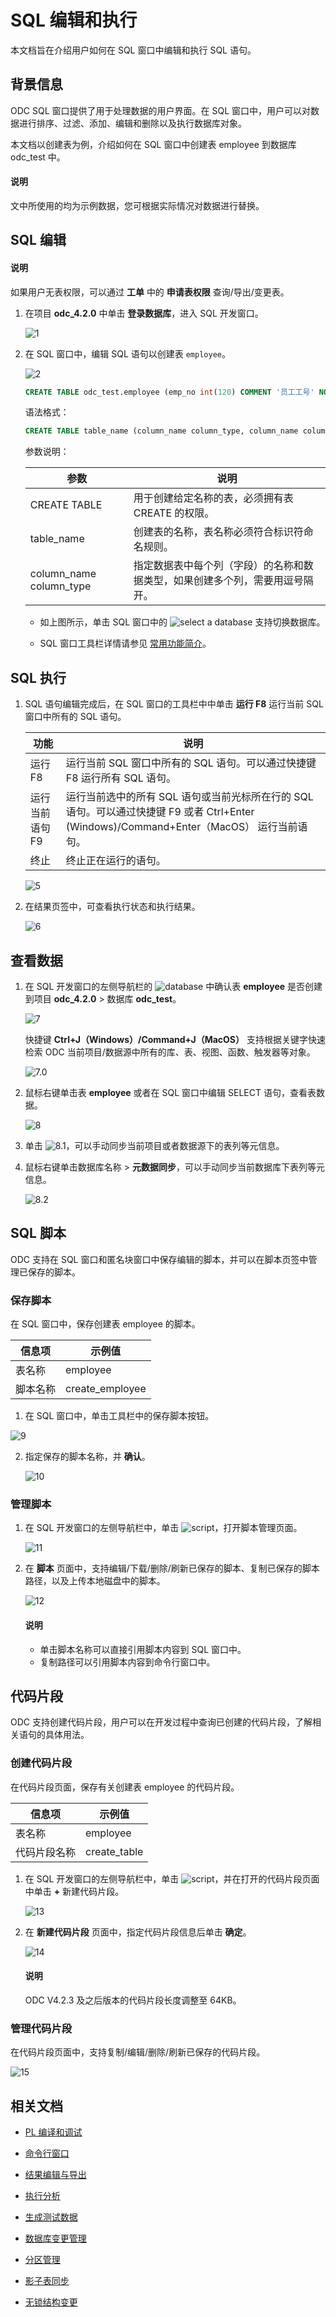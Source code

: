 # SQL 编辑和执行

本文档旨在介绍用户如何在 SQL 窗口中编辑和执行 SQL 语句。

## 背景信息

ODC SQL 窗口提供了用于处理数据的用户界面。在 SQL 窗口中，用户可以对数据进行排序、过滤、添加、编辑和删除以及执行数据库对象。

本文档以创建表为例，介绍如何在 SQL 窗口中创建表 employee 到数据库 odc_test 中。

<main id="notice" type='explain'>
   <h4>说明</h4>
   <p>文中所使用的均为示例数据，您可根据实际情况对数据进行替换。</p>
</main>

## SQL 编辑

<main id="notice" type='explain'>
   <h4>说明</h4>
   <p>如果用户无表权限，可以通过 <strong>工单</strong> 中的 <strong>申请表权限</strong> 查询/导出/变更表。</p>
</main>

1. 在项目 **odc_4.2.0** 中单击 **登录数据库**，进入 SQL 开发窗口。

   ![1](https://obbusiness-private.oss-cn-shanghai.aliyuncs.com/doc/img/odc/430/500.sql-development/100.sql-editing-and-execution/1.png)

2. 在 SQL 窗口中，编辑 SQL 语句以创建表 `employee`。

   ![2](https://obbusiness-private.oss-cn-shanghai.aliyuncs.com/doc/img/odc/430/500.sql-development/100.sql-editing-and-execution/2.png)

   ```sql
   CREATE TABLE odc_test.employee (emp_no int(120) COMMENT '员工工号' NOT NULL, birthday date COMMENT '员工生日' NULL,name varchar(120) COMMENT '员工姓名' NULL,CONSTRAINT cons_employee_empno PRIMARY KEY (emp_no)) DEFAULT CHARSET = utf8mb4    COLLATE = utf8mb4_general_ci;
   ```

   语法格式：

   ```sql
   CREATE TABLE table_name (column_name column_type, column_name column_type,.......);
   ```

   参数说明：

   | 参数                      | 说明                                     |
   |-------------------------|----------------------------------------|
   | CREATE TABLE            | 用于创建给定名称的表，必须拥有表 CREATE 的权限。           |
   | table_name              | 创建表的名称，表名称必须符合标识符命名规则。                 |
   | column_name column_type | 指定数据表中每个列（字段）的名称和数据类型，如果创建多个列，需要用逗号隔开。 |

   - 如上图所示，单击 SQL 窗口中的 ![select a database](https://obbusiness-private.oss-cn-shanghai.aliyuncs.com/doc/img/odc/430/500.sql-development/100.sql-editing-and-execution/select%20a%20database.png) 支持切换数据库。

   - SQL 窗口工具栏详情请参见 [常用功能简介](../1350.feature-details.md)。

## SQL 执行

1. SQL 语句编辑完成后，在 SQL 窗口的工具栏中中单击 **运行 F8** 运行当前 SQL 窗口中所有的 SQL 语句。

   | 功能     | 说明  |
   |--------|------------------|
   |运行 F8|运行当前 SQL 窗口中所有的 SQL 语句。可以通过快捷键 F8 运行所有 SQL 语句。|
   |运行当前语句 F9|运行当前选中的所有 SQL 语句或当前光标所在行的 SQL 语句。可以通过快捷键 F9 或者 Ctrl+Enter (Windows)/Command+Enter（MacOS） 运行当前语句。|
   |终止|终止正在运行的语句。|

   ![5](https://obbusiness-private.oss-cn-shanghai.aliyuncs.com/doc/img/odc/430/500.sql-development/100.sql-editing-and-execution/5.png)

2. 在结果页签中，可查看执行状态和执行结果。

   ![6](https://obbusiness-private.oss-cn-shanghai.aliyuncs.com/doc/img/odc/430/500.sql-development/100.sql-editing-and-execution/6.png)

## 查看数据

1. 在 SQL 开发窗口的左侧导航栏的 ![database](https://obbusiness-private.oss-cn-shanghai.aliyuncs.com/doc/img/odc/420/quickstart/webodc/sql%20editing/database.png) 中确认表 **employee** 是否创建到项目 **odc_4.2.0** > 数据库 **odc_test**。

   ![7](https://obbusiness-private.oss-cn-shanghai.aliyuncs.com/doc/img/odc/430/500.sql-development/100.sql-editing-and-execution/7.png)

   快捷键 <strong>Ctrl+J（Windows）/Command+J（MacOS）</strong> 支持根据关键字快速检索 ODC 当前项目/数据源中所有的库、表、视图、函数、触发器等对象。

   ![7.0](https://obbusiness-private.oss-cn-shanghai.aliyuncs.com/doc/img/odc/430/500.sql-development/100.sql-editing-and-execution/7.0.png)

2. 鼠标右键单击表 **employee** 或者在 SQL 窗口中编辑 SELECT 语句，查看表数据。

   ![8](https://obbusiness-private.oss-cn-shanghai.aliyuncs.com/doc/img/odc/430/500.sql-development/100.sql-editing-and-execution/8.png)

3. 单击 ![8.1](https://obbusiness-private.oss-cn-shanghai.aliyuncs.com/doc/img/odc/430/500.sql-development/100.sql-editing-and-execution/8.1.png)，可以手动同步当前项目或者数据源下的表列等元信息。

4. 鼠标右键单击数据库名称 > **元数据同步**，可以手动同步当前数据库下表列等元信息。

   ![8.2](https://obbusiness-private.oss-cn-shanghai.aliyuncs.com/doc/img/odc/430/500.sql-development/100.sql-editing-and-execution/8.2.png)

## SQL 脚本

ODC 支持在 SQL 窗口和匿名块窗口中保存编辑的脚本，并可以在脚本页签中管理已保存的脚本。

### 保存脚本

在 SQL 窗口中，保存创建表 employee 的脚本。

| 信息项 | 示例值 |
| ------ | ------ |
|表名称|employee|
|脚本名称|create_employee|

1. 在 SQL 窗口中，单击工具栏中的保存脚本按钮。

  ![9](https://obbusiness-private.oss-cn-shanghai.aliyuncs.com/doc/img/odc/430/500.sql-development/100.sql-editing-and-execution/9.png)

2. 指定保存的脚本名称，并 **确认**。

   ![10](https://obbusiness-private.oss-cn-shanghai.aliyuncs.com/doc/img/odc/420/sql-development/sql%20editing%20and%20execution/10.png) 

### 管理脚本

1. 在 SQL 开发窗口的左侧导航栏中，单击 ![script](https://obbusiness-private.oss-cn-shanghai.aliyuncs.com/doc/img/odc/420/sql-development/sql%20editing%20and%20execution/%E8%84%9A%E6%9C%AC.png)，打开脚本管理页面。

   ![11](https://obbusiness-private.oss-cn-shanghai.aliyuncs.com/doc/img/odc/430/500.sql-development/100.sql-editing-and-execution/11.png)

2. 在 **脚本** 页面中，支持编辑/下载/删除/刷新已保存的脚本、复制已保存的脚本路径，以及上传本地磁盘中的脚本。

   ![12](https://obbusiness-private.oss-cn-shanghai.aliyuncs.com/doc/img/odc/430/500.sql-development/100.sql-editing-and-execution/12.png)

   <main id="notice" type='explain'>
      <h4>说明</h4>
      <ul>
      <li>单击脚本名称可以直接引用脚本内容到 SQL 窗口中。</li>
      <li>复制路径可以引用脚本内容到命令行窗口中。</li>
      </ul>
   </main>

## 代码片段

ODC 支持创建代码片段，用户可以在开发过程中查询已创建的代码片段，了解相关语句的具体用法。

### 创建代码片段

在代码片段页面，保存有关创建表 employee 的代码片段。

| 信息项 | 示例值 |
| ------ | ------ |
|表名称|employee|
|代码片段名称|create_table|

1. 在 SQL 开发窗口的左侧导航栏中，单击 ![script](https://obbusiness-private.oss-cn-shanghai.aliyuncs.com/doc/img/odc/420/sql-development/sql%20editing%20and%20execution/%E8%84%9A%E6%9C%AC.png)，并在打开的代码片段页面中单击 **+** 新建代码片段。

   ![13](https://obbusiness-private.oss-cn-shanghai.aliyuncs.com/doc/img/odc/420/sql-development/sql%20editing%20and%20execution/13.png)

2. 在 **新建代码片段** 页面中，指定代码片段信息后单击 **确定**。

   ![14](https://obbusiness-private.oss-cn-shanghai.aliyuncs.com/doc/img/odc/430/500.sql-development/100.sql-editing-and-execution/14.png) 

   <main id="notice" type='explain'>
      <h4>说明</h4>
      <p>ODC V4.2.3 及之后版本的代码片段长度调整至 64KB。</p>
   </main>

### 管理代码片段


在代码片段页面中，支持复制/编辑/删除/刷新已保存的代码片段。

![15](https://obbusiness-private.oss-cn-shanghai.aliyuncs.com/doc/img/odc/430/500.sql-development/100.sql-editing-and-execution/15.png)

## 相关文档

- [PL 编译和调试](../500.sql-development/200.pl-compile-and-debug.md)

- [命令行窗口](../500.sql-development/300.command-line-window.md)

- [结果编辑与导出](../500.sql-development/400.result-editing-and-exporting.md)

- [执行分析](../500.sql-development/500.perform-analysis.md)

- [生成测试数据](../500.sql-development/600.data-mocking.md)

- [数据库变更管理](../700.database-change-management/600.database-change.md)

- [分区管理](../800.data-Lifecycle-management/300.partition-scheme-management/310.manage-partition-scheme.md)

- [影子表同步](../700.database-change-management/800.shadow-table-synchronization.md)

- [无锁结构变更](../700.database-change-management/700.table-structure-change.md)
